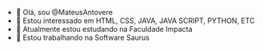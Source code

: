 - 👋 Olá, sou @MateusAntovere
- 👀 Estou interessado em HTML, CSS, JAVA, JAVA SCRIPT, PYTHON, ETC
- 🌱 Atualmente estou estudando na Faculdade Impacta
- 💞️ Estou trabalhando na Software Saurus

<!---
MateusAntovere/MateusAntovere is a ✨ special ✨ repository because its `README.md` (this file) appears on your GitHub profile.
You can click the Preview link to take a look at your changes.
--->
